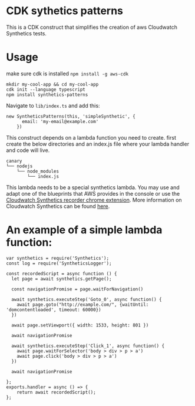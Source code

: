 # CDK sythetics patterns

This is a CDK construct that simplifies the creation of aws Cloudwatch Synthetics tests.

# Usage

make sure cdk is installed `npm install -g aws-cdk`

```
mkdir my-cool-app && cd my-cool-app
cdk init --language typescript
npm install synthetics-patterns
```

Navigate to `lib/index.ts` and add this:

```
new SyntheticsPatterns(this, 'simpleSynthetic', {
      email: 'my-email@example.com'
    })
```

This construct depends on a lambda function you need to create. first create the below directories and an index.js file where your lambda handler and code will live.

```
canary
└── nodejs
    └── node_modules
        └── index.js
```

This lambda needs to be a special synthetics lambda. You may use and adapt one of the blueprints that AWS provides in the console or use the [Cloudwatch Synthetics recorder chrome extension](https://docs.aws.amazon.com/AmazonCloudWatch/latest/monitoring/CloudWatch_Synthetics_Canaries_Recorder.html).
More information on Cloudwatch Synthetics can be found [here](https://docs.aws.amazon.com/AmazonCloudWatch/latest/monitoring/CloudWatch_Synthetics_Canaries_Create.html).

# An example of a simple lambda function:

```
var synthetics = require('Synthetics');
const log = require('SyntheticsLogger');

const recordedScript = async function () {
  let page = await synthetics.getPage();
  
  const navigationPromise = page.waitForNavigation()
  
  await synthetics.executeStep('Goto_0', async function() {
    await page.goto("http://example.com/", {waitUntil: 'domcontentloaded', timeout: 60000})
  })
  
  await page.setViewport({ width: 1533, height: 801 })
  
  await navigationPromise
  
  await synthetics.executeStep('Click_1', async function() {
    await page.waitForSelector('body > div > p > a')
    await page.click('body > div > p > a')
  })
  
  await navigationPromise
  
};
exports.handler = async () => {
    return await recordedScript();
};
```


